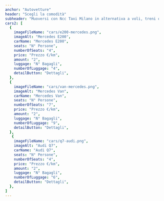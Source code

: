 ```yaml
---
anchor: "Autovetture"
header: "Scegli la comodità"
subheader: "Muoversi con Ncc Taxi Milano in alternativa a voli, treni o noleggio auto significa evitare la folla e stare al sicuro durante l'intero viaggio.Invece di sopportare lunghe code e svariate chiamate prima ancora di partire, goditi il comfort di un veicolo privato e di prima qualità. Con noi la comodità dei tuoi spostamenti è più confortevole che mai, i nostri autisti garantiscono totale discrezione lasciandoti lo spazio e la privacy di cui hai bisogno per offrirti il miglior viaggio possibile."
cars2: [
  {
    imageFileName: "cars/e200-mercedes.png",
    imageAlt: "Mercedes E200",
    carName: "Mercedes E200",
    seats: "N° Persone",
    numberOfSeats: "4",
    price: "Prezzo €/km",
    amount: "2",
    luggage: "N° Bagagli",
    numberOfLuggage: "4",
    detailButton: "Dettagli", 
  },
  {
    imageFileName: "cars/van-mercedes.png",
    imageAlt: "Mercedes Van",
    carName: "Mercedes Van",
    seats: "N° Persone",
    numberOfSeats: "7",
    price: "Prezzo €/km",
    amount: "2",
    luggage: "N° Bagagli",
    numberOfLuggage: "9",
    detailButton: "Dettagli", 
  },
   {
    imageFileName: "cars/q7-audi.png",
    imageAlt: "Audi Q7",
    carName: "Audi Q7",
    seats: "N° Persone",
    numberOfSeats: "4",
    price: "Prezzo €/km",
    amount: "2",
    luggage: "N° Bagagli",
    numberOfLuggage: "6",
    detailButton: "Dettagli", 
  },
]
---
```

